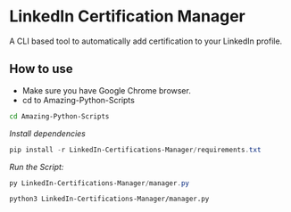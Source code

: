 # LinkedIn Certification Manager

A CLI based tool to automatically add certification to your LinkedIn profile.

## How to use

- Make sure you have Google Chrome browser.
- cd to Amazing-Python-Scripts

```bash
cd Amazing-Python-Scripts
```

<em>Install dependencies</em>

```powershell
pip install -r LinkedIn-Certifications-Manager/requirements.txt
```

<em>Run the Script:</em>

```powershell
py LinkedIn-Certifications-Manager/manager.py
```

```bash
python3 LinkedIn-Certifications-Manager/manager.py
```
